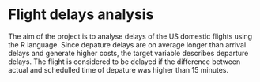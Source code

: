# Flight delays analysis
The aim of the project is to analyse delays of the US domestic flights using the R language. 
Since depature delays are on average longer than arrival delays and generate higher costs, the target variable describes departure delays. The flight is considered to be delayed if the difference between actual and schedulled time of depature was higher than 15 minutes.
